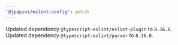 ```yaml
---
'@jpapini/eslint-config': patch
---
```


Updated dependency `@typescript-eslint/eslint-plugin` to `8.16.0`.
Updated dependency `@typescript-eslint/parser` to `8.16.0`.
